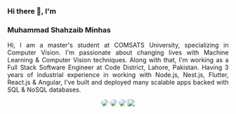 ### Hi there 👋, I'm
### Muhammad Shahzaib Minhas
<p align="justify">
    Hi, I am a master's student at COMSATS University, specializing in Computer Vision. I'm passionate about changing lives with Machine Learning & Computer Vision techniques. Along with that, I'm working as a Full Stack Software Engineer at Code District, Lahore, Pakistan. Having 3 years of industrial experience in working with Node.js, Nest.js, Flutter, React.js & Angular, I've built and deployed many scalable apps backed with SQL & NoSQL databases.
</p>
<p align="center">
    <a href="https://mshahzaib1629.com"><img src="https://img.shields.io/badge/Portfolio-Shahzaib%20Minhas-25D366?style=for-the-badge&logo=web&logoColor=white&color=bd3b22" style="border-radius:8px"/></a>
    <a href="https://wa.me/923314783069?text=Hi%20Shahzaib!%0AI'm%20"><img src="https://img.shields.io/badge/Shahzaib%20Minhas-25D366?style=for-the-badge&logo=whatsApp&logoColor=white" style="border-radius:8px" /></a>
    <a href="mailto:mshahzaib1629@gmail.com"><img src="https://img.shields.io/badge/Shahzaib%20Minhas-DB4437?style=for-the-badge&logo=gmail&logoColor=white" style="border-radius:8px" /></a>
    <a href="https://www.linkedin.com/in/mshahzaib1629/"><img src="https://img.shields.io/badge/Shahzaib%20Minhas-0077B5?style=for-the-badge&logo=linkedin" /></a>
</p>
